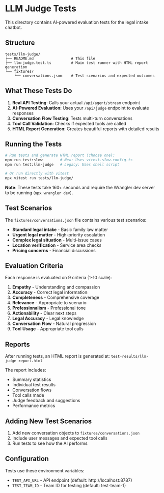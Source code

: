 # LLM Judge Tests

This directory contains AI-powered evaluation tests for the legal intake chatbot.

## Structure

```
tests/llm-judge/
├── README.md                 # This file
├── llm-judge.test.ts         # Main test runner with HTML report generation
└── fixtures/
    └── conversations.json    # Test scenarios and expected outcomes
```

## What These Tests Do

1. **Real API Testing**: Calls your actual `/api/agent/stream` endpoint
2. **AI-Powered Evaluation**: Uses your `/api/judge` endpoint to evaluate responses
3. **Conversation Flow Testing**: Tests multi-turn conversations
4. **Tool Call Validation**: Checks if expected tools are called
5. **HTML Report Generation**: Creates beautiful reports with detailed results

## Running the Tests

```bash
# Run tests and generate HTML report (choose one):
npm run test:slow        # New: Uses vitest.slow.config.ts
npm run test:llm-judge   # Legacy: Uses shell script

# Or run directly with vitest
npx vitest run tests/llm-judge/
```

**Note**: These tests take 160+ seconds and require the Wrangler dev server to be running (`npx wrangler dev`).

## Test Scenarios

The `fixtures/conversations.json` file contains various test scenarios:

- **Standard legal intake** - Basic family law matter
- **Urgent legal matter** - High-priority escalation
- **Complex legal situation** - Multi-issue cases
- **Location verification** - Service area checks
- **Pricing concerns** - Financial discussions

## Evaluation Criteria

Each response is evaluated on 9 criteria (1-10 scale):

1. **Empathy** - Understanding and compassion
2. **Accuracy** - Correct legal information
3. **Completeness** - Comprehensive coverage
4. **Relevance** - Appropriate to scenario
5. **Professionalism** - Professional tone
6. **Actionability** - Clear next steps
7. **Legal Accuracy** - Legal knowledge
8. **Conversation Flow** - Natural progression
9. **Tool Usage** - Appropriate tool calls

## Reports

After running tests, an HTML report is generated at:
`test-results/llm-judge-report.html`

The report includes:
- Summary statistics
- Individual test results
- Conversation flows
- Tool calls made
- Judge feedback and suggestions
- Performance metrics

## Adding New Test Scenarios

1. Add new conversation objects to `fixtures/conversations.json`
2. Include user messages and expected tool calls
3. Run tests to see how the AI performs

## Configuration

Tests use these environment variables:
- `TEST_API_URL` - API endpoint (default: http://localhost:8787)
- `TEST_TEAM_ID` - Team ID for testing (default: test-team-1)
